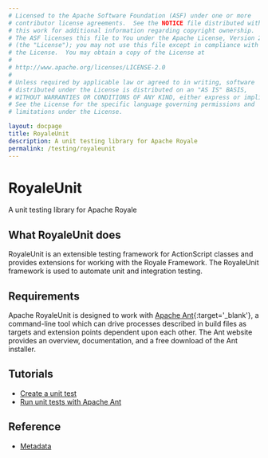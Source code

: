 ```yaml
---
# Licensed to the Apache Software Foundation (ASF) under one or more
# contributor license agreements.  See the NOTICE file distributed with
# this work for additional information regarding copyright ownership.
# The ASF licenses this file to You under the Apache License, Version 2.0
# (the "License"); you may not use this file except in compliance with
# the License.  You may obtain a copy of the License at
# 
# http://www.apache.org/licenses/LICENSE-2.0
# 
# Unless required by applicable law or agreed to in writing, software
# distributed under the License is distributed on an "AS IS" BASIS,
# WITHOUT WARRANTIES OR CONDITIONS OF ANY KIND, either express or implied.
# See the License for the specific language governing permissions and
# limitations under the License.

layout: docpage
title: RoyaleUnit
description: A unit testing library for Apache Royale
permalink: /testing/royaleunit
---
```


# RoyaleUnit

A unit testing library for Apache Royale

## What RoyaleUnit does

RoyaleUnit is an extensible testing framework for ActionScript classes and provides extensions for working with the Royale Framework. The RoyaleUnit framework is used to automate unit and integration testing.

## Requirements

Apache RoyaleUnit is designed to work with [Apache Ant](https://ant.apache.org){:target='_blank'}, a command-line tool which can drive processes described in build files as targets and extension points dependent upon each other. The Ant website provides an overview, documentation, and a free download of the Ant installer.

## Tutorials

* [Create a unit test](testing/royaleunit/create-a-unit-test)
* [Run unit tests with Apache Ant](testing/royaleunit/run-unit-tests-with-ant)

## Reference

* [Metadata](testing/royaleunit/metadata)
